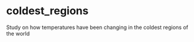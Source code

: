 # coldest_regions
 Study on how temperatures have been changing in the coldest regions of the world
